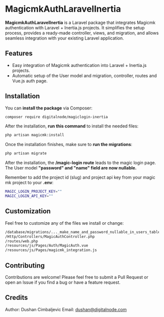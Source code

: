 # MagicmkAuthLaravelInertia

**MagicmkAuthLaravelInertia** is a Laravel package that integrates Magicmk authentication with Laravel + Inertia.js projects. It simplifies the setup process, provides a ready-made controller, views, and migration, and allows seamless integration with your existing Laravel application.

## Features

- Easy integration of Magicmk authentication into Laravel + Inertia.js projects.
- Automatic setup of the User model and migration, controller, routes and Vue.js auth page.

## Installation

You can **install the package** via Composer:

```bash
composer require digitalnode/magiclogin-inertia
```

After the installation, **run this command** to install the needed files:

```bash
php artisan magicmk:install
```

Once the installation finishes, make sure to **run the migrations**:

```bash
php artisan migrate
```

After the installation, the **/magic-login route** leads to the magic login page.
The User model **"password" and "name" field are now nullable.**

Remember to add the project id (slug) and project api key from your magic mk project to your **.env**:

```bash
MAGIC_LOGIN_PROJECT_KEY=""
MAGIC_LOGIN_API_KEY=""
```

## Customization
Feel free to customize any of the files we install or change:

```bash
/database/migrations/..._make_name_and_password_nullable_in_users_table.php
/Http/Controllers/MagicAuthController.php
/routes/web.php
/resources/js/Pages/Auth/MagicAuth.vue
/resources/js/Pages/magicmk_integration.js
```

## Contributing
Contributions are welcome!
Please feel free to submit a Pull Request or open an Issue if you find a bug or have a feature request.

## Credits
Author: Dushan Cimbaljevic
Email: dushan@digitalnode.com
